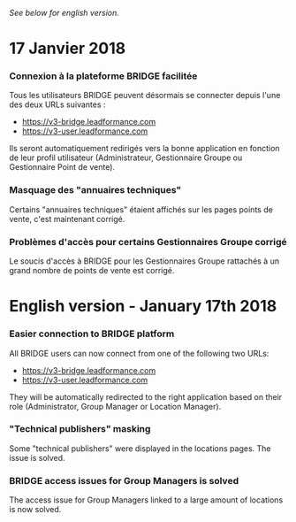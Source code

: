 *See below for english version.*

# 17 Janvier 2018

### Connexion à la plateforme BRIDGE facilitée

Tous les utilisateurs BRIDGE peuvent désormais se connecter depuis l'une des deux URLs suivantes :
* https://v3-bridge.leadformance.com
* https://v3-user.leadformance.com

Ils seront automatiquement redirigés vers la bonne application en fonction de leur profil utilisateur (Administrateur, Gestionnaire Groupe ou Gestionnaire Point de vente).

### Masquage des "annuaires techniques"

Certains "annuaires techniques" étaient affichés sur les pages points de vente, c'est maintenant corrigé.

### Problèmes d'accès pour certains Gestionnaires Groupe corrigé

Le soucis d'accès à BRIDGE pour les Gestionnaires Groupe rattachés à un grand nombre de points de vente est corrigé.

# English version - January 17th 2018

### Easier connection to BRIDGE platform

All BRIDGE users can now connect from one of the following two URLs:
* https://v3-bridge.leadformance.com
* https://v3-user.leadformance.com

They will be automatically redirected to the right application based on their role (Administrator, Group Manager or Location Manager).

### "Technical publishers" masking

Some "technical publishers" were displayed in the locations pages. The issue is solved.

### BRIDGE access issues for Group Managers is solved

The access issue for Group Managers linked to a large amount of locations is now solved.
